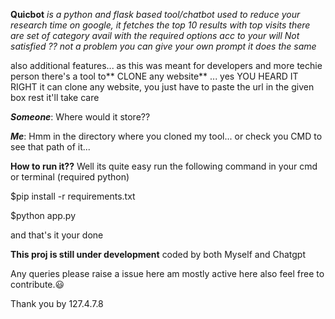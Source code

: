 **Quicbot** _is a python and flask based tool/chatbot used to reduce your research time on google, it fetches the top 10 results with top visits_
_there are set of category avail with the required options acc to your will_
_Not satisfied ?? not a problem you can give your own prompt it does the same_ 


also additional features...
as this was meant for developers and more techie person there's a tool to** CLONE any website** ...
yes YOU HEARD IT RIGHT
it can clone any website, you just have to paste the url in the given box rest it'll take care


**_Someone_**: Where would it store??

**_Me_**: Hmm in the directory where you cloned my tool... or check you CMD to see that path of it...


**How to run it??**
Well its quite easy
run the following command in your cmd or terminal
(required python)

$pip install -r requirements.txt

$python app.py


and that's it your done 

**This proj is still under development**
coded by both
Myself and Chatgpt

Any queries please raise a issue here 
am mostly active here also feel free to contribute.😃

Thank you 
by 
127.4.7.8
